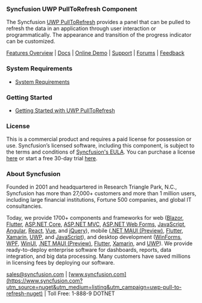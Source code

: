 ### Syncfusion UWP PullToRefresh Component
The Syncfusion [UWP PullToRefresh](https://www.syncfusion.com/uwp-ui-controls/pull-to-refresh?utm_source=nuget&utm_medium=listing&utm_campaign=uwp-pull-to-refresh-nuget) provides a panel that can be pulled to refresh the data in an application through user interaction or programmatically. The appearance and transition of the progress indicator can be customized.

[Features Overview](https://www.syncfusion.com/uwp-ui-controls/pull-to-refresh?utm_source=nuget&utm_medium=listing&utm_campaign=uwp-pull-to-refresh-nuget) | [Docs](https://help.syncfusion.com/uwp/pull-to-refresh/getting-started?utm_source=nuget&utm_medium=listing&utm_campaign=uwp-pull-to-refresh-nuget?utm_source=nuget&utm_medium=listing&utm_campaign=uwp-pull-to-refresh-nuget) | [Online Demo](https://github.com/syncfusion/uwp-demos?utm_source=nuget&utm_medium=listing&utm_campaign=uwp-pull-to-refresh-nuget) | [Support](https://www.syncfusion.com/support/directtrac/incidents/newincident?utm_source=nuget&utm_medium=listing&utm_campaign=uwp-pull-to-refresh-nuget) | [Forums](https://www.syncfusion.com/forums/uwp?utm_source=nuget&utm_medium=listing&utm_campaign=uwp-pull-to-refresh-nuget) | [Feedback](https://www.syncfusion.com/feedback/uwp?utm_source=nuget&utm_medium=listing&utm_campaign=uwp-pull-to-refresh-nuget)

### System Requirements

* [System Requirements](https://help.syncfusion.com/uwp/installation-and-upgrade/system-requirements?utm_source=nuget&utm_medium=listing&utm_campaign=uwp-pull-to-refresh-nuget)

### Getting Started

* [Getting Started with UWP PullToRefresh](https://help.syncfusion.com/uwp/pull-to-refresh/getting-started?utm_source=nuget&utm_medium=listing&utm_campaign=uwp-pull-to-refresh-nuget?utm_source=nuget&utm_medium=listing&utm_campaign=uwp-pull-to-refresh-nuget)

### License

This is a commercial product and requires a paid license for possession or use. Syncfusion’s licensed software, including this component, is subject to the terms and conditions of [Syncfusion's EULA](https://www.syncfusion.com/eula/es/?utm_source=nuget&utm_medium=listing&utm_campaign=uwp-pull-to-refresh-nuget). You can purchase a license [here](https://www.syncfusion.com/sales/products?utm_source=nuget&utm_medium=listing&utm_campaign=uwp-pull-to-refresh-nuget) or start a free 30-day trial [here](https://www.syncfusion.com/account/manage-trials/start-trials?utm_source=nuget&utm_medium=listing&utm_campaign=uwp-pull-to-refresh-nuget).

### About Syncfusion

Founded in 2001 and headquartered in Research Triangle Park, N.C., Syncfusion has more than 27,000+ customers and more than 1 million users, including large financial institutions, Fortune 500 companies, and global IT consultancies.
 
Today, we provide 1700+ components and frameworks for web ([Blazor](https://www.syncfusion.com/blazor-components?utm_source=nuget&utm_medium=listing&utm_campaign=uwp-pull-to-refresh-nuget), [Flutter](https://www.syncfusion.com/flutter-widgets?utm_source=nuget&utm_medium=listing&utm_campaign=uwp-pull-to-refresh-nuget), [ASP.NET Core](https://www.syncfusion.com/aspnet-core-ui-controls?utm_source=nuget&utm_medium=listing&utm_campaign=uwp-pull-to-refresh-nuget), [ASP.NET MVC](https://www.syncfusion.com/aspnet-mvc-ui-controls?utm_source=nuget&utm_medium=listing&utm_campaign=uwp-pull-to-refresh-nuget), [ASP.NET Web Forms](https://www.syncfusion.com/jquery/aspnet-webforms-ui-controls?utm_source=nuget&utm_medium=listing&utm_campaign=uwp-pull-to-refresh-nuget), [JavaScript](https://www.syncfusion.com/javascript-ui-controls?utm_source=nuget&utm_medium=listing&utm_campaign=uwp-pull-to-refresh-nuget), [Angular](https://www.syncfusion.com/angular-ui-components?utm_source=nuget&utm_medium=listing&utm_campaign=uwp-pull-to-refresh-nuget), [React](https://www.syncfusion.com/react-ui-components?utm_source=nuget&utm_medium=listing&utm_campaign=uwp-pull-to-refresh-nuget), [Vue](https://www.syncfusion.com/vue-ui-components?utm_source=nuget&utm_medium=listing&utm_campaign=uwp-pull-to-refresh-nuget), and [jQuery](https://www.syncfusion.com/jquery-ui-widgets?utm_source=nuget&utm_medium=listing&utm_campaign=uwp-pull-to-refresh-nuget)), mobile ([.NET MAUI (Preview)](https://www.syncfusion.com/maui-controls?utm_source=nuget&utm_medium=listing&utm_campaign=uwp-pull-to-refresh-nuget), [Flutter](https://www.syncfusion.com/flutter-widgets?utm_source=nuget&utm_medium=listing&utm_campaign=uwp-pull-to-refresh-nuget), [Xamarin](https://www.syncfusion.com/xamarin-ui-controls?utm_source=nuget&utm_medium=listing&utm_campaign=uwp-pull-to-refresh-nuget), [UWP](https://www.syncfusion.com/uwp-ui-controls?utm_source=nuget&utm_medium=listing&utm_campaign=uwp-pull-to-refresh-nuget), and [JavaScript](https://www.syncfusion.com/javascript-ui-controls?utm_source=nuget&utm_medium=listing&utm_campaign=uwp-pull-to-refresh-nuget)), and desktop development ([WinForms](https://www.syncfusion.com/winforms-ui-controls?utm_source=nuget&utm_medium=listing&utm_campaign=uwp-pull-to-refresh-nuget), [WPF](https://www.syncfusion.com/wpf-controls?utm_source=nuget&utm_medium=listing&utm_campaign=uwp-pull-to-refresh-nuget), [WinUI](https://www.syncfusion.com/winui-controls?utm_source=nuget&utm_medium=listing&utm_campaign=uwp-pull-to-refresh-nuget), [.NET MAUI (Preview)](https://www.syncfusion.com/maui-controls?utm_source=nuget&utm_medium=listing&utm_campaign=uwp-pull-to-refresh-nuget), [Flutter](https://www.syncfusion.com/flutter-widgets?utm_source=nuget&utm_medium=listing&utm_campaign=uwp-pull-to-refresh-nuget), [Xamarin](https://www.syncfusion.com/xamarin-ui-controls?utm_source=nuget&utm_medium=listing&utm_campaign=uwp-pull-to-refresh-nuget), and [UWP](https://www.syncfusion.com/uwp-ui-controls?utm_source=nuget&utm_medium=listing&utm_campaign=uwp-pull-to-refresh-nuget)). We provide ready-to-deploy enterprise software for dashboards, reports, data integration, and big data processing. Many customers have saved millions in licensing fees by deploying our software.

[sales@syncfusion.com](mailto:sales@syncfusion.com?Subject=Syncfusion%20UWP%20PullToRefresh-%20NuGet) | [www.syncfusion.com](https://www.syncfusion.com?utm_source=nuget&utm_medium=listing&utm_campaign=uwp-pull-to-refresh-nuget) | Toll Free: 1-888-9 DOTNET


